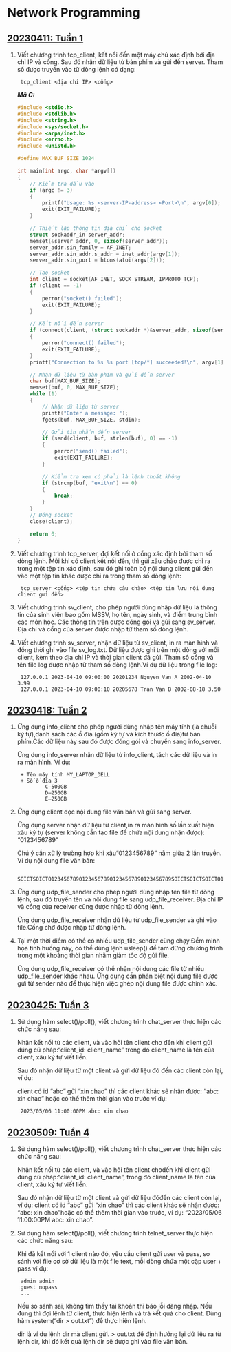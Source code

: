 # Network Programming

## [20230411: Tuần 1](https://github.com/haiphamcoder/Network-Programming/tree/main/exercises/20230411)

1. Viết chương trình tcp_client, kết nối đến một máy chủ xác định bởi địa chỉ IP và cổng. Sau đó nhận dữ liệu từ bàn phím và gửi đến server. Tham số được truyền vào từ dòng lệnh có dạng:

        tcp_client <địa chỉ IP> <cổng>

    ***Mã C:***

    ```c
    #include <stdio.h>
    #include <stdlib.h>
    #include <string.h>
    #include <sys/socket.h>
    #include <arpa/inet.h>
    #include <errno.h>
    #include <unistd.h>

    #define MAX_BUF_SIZE 1024

    int main(int argc, char *argv[])
    {
        // Kiểm tra đầu vào
        if (argc != 3)
        {
            printf("Usage: %s <server-IP-address> <Port>\n", argv[0]);
            exit(EXIT_FAILURE);
        }

        // Thiết lập thông tin địa chỉ cho socket
        struct sockaddr_in server_addr;
        memset(&server_addr, 0, sizeof(server_addr));
        server_addr.sin_family = AF_INET;
        server_addr.sin_addr.s_addr = inet_addr(argv[1]);
        server_addr.sin_port = htons(atoi(argv[2]));

        // Tạo socket
        int client = socket(AF_INET, SOCK_STREAM, IPPROTO_TCP);
        if (client == -1)
        {
            perror("socket() failed");
            exit(EXIT_FAILURE);
        }

        // Kết nối đến server
        if (connect(client, (struct sockaddr *)&server_addr, sizeof(server_addr)) == -1)
        {
            perror("connect() failed");
            exit(EXIT_FAILURE);
        }
        printf("Connection to %s %s port [tcp/*] succeeded!\n", argv[1], argv[2]);

        // Nhận dữ liệu từ bàn phím và gửi đến server
        char buf[MAX_BUF_SIZE];
        memset(buf, 0, MAX_BUF_SIZE);
        while (1)
        {
            // Nhận dữ liệu từ server
            printf("Enter a message: ");
            fgets(buf, MAX_BUF_SIZE, stdin);

            // Gửi tin nhắn đến server
            if (send(client, buf, strlen(buf), 0) == -1)
            {
                perror("send() failed");
                exit(EXIT_FAILURE);
            }

            // Kiểm tra xem có phải là lệnh thoát không
            if (strcmp(buf, "exit\n") == 0)
            {
                break;
            }
        }
        // Đóng socket
        close(client);

        return 0;
    }
    ```

2. Viết chương trình tcp_server, đợi kết nối ở cổng xác định bởi tham số dòng lệnh. Mỗi khi có client kết nối đến, thì gửi xâu chào được chỉ ra trong một tệp tin xác định, sau đó ghi toàn bộ nội dung client gửi đến vào một tệp tin khác được chỉ ra trong tham số dòng lệnh:

        tcp_server <cổng> <tệp tin chứa câu chào> <tệp tin lưu nội dung client gửi đến>

3. Viết chương trình sv_client, cho phép người dùng nhập dữ liệu là thông tin của sinh viên bao gồm MSSV, họ tên, ngày sinh, và điểm trung bình các môn học. Các thông tin trên được đóng gói và gửi sang sv_server. Địa chỉ và cổng của server được nhập từ tham số dòng lệnh.

4. Viết chương trình sv_server, nhận dữ liệu từ sv_client, in ra màn hình và đồng thời ghi vào file sv_log.txt. Dữ liệu được ghi trên một dòng với mỗi client, kèm theo địa chỉ IP và thời gian client đã gửi. Tham số cổng và tên file log được nhập từ tham số dòng lệnh.Ví dụ dữ liệu trong file log:

        127.0.0.1 2023-04-10 09:00:00 20201234 Nguyen Van A 2002-04-10 3.99
        127.0.0.1 2023-04-10 09:00:10 20205678 Tran Van B 2002-08-18 3.50

## [20230418: Tuần 2](https://github.com/haiphamcoder/Network-Programming/tree/main/exercises/20230418)

1. Ứng dụng info_client cho phép người dùng nhập tên máy tính (là chuỗi ký tự),danh sách các ổ đĩa (gồm ký tự và kích thước ổ đĩa)từ bàn phím.Các dữ liệu này sau đó được đóng gói và chuyển sang info_server.

    Ứng dụng info_server nhận dữ liệu từ info_client, tách các dữ liệu và in ra màn hình. Ví dụ:

        + Tên máy tính MY_LAPTOP_DELL
        + Số ổ đĩa 3
                C–500GB
                D–250GB
                E–250GB

2. Ứng dụng client đọc nội dung file văn bản và gửi sang server.

    Ứng dụng server nhận dữ liệu từ client,in ra màn hình số lần xuất hiện xâu ký tự (server không cần tạo file để chứa nội dung nhận được): “0123456789”

    Chú ý cần xử lý trường hợp khi xâu“0123456789” nằm giữa 2 lần truyền. Ví dụ nội dung file văn bản:

        SOICTSOICT0123456789012345678901234567890123456789SOICTSOICTSOICT01234567890123456789012345678901234567890123456789012345678901234567890123456789SOICTSOICT

3. Ứng dụng udp_file_sender cho phép người dùng nhập tên file từ dòng lệnh, sau đó truyền tên và nội dung file sang udp_file_receiver. Địa chỉ IP và cổng của receiver cũng được nhập từ dòng lệnh.

    Ứng dụng udp_file_receiver nhận dữ liệu từ udp_file_sender và ghi vào file.Cổng chờ được nhập từ dòng lệnh.

4. Tại một thời điểm có thể có nhiều udp_file_sender cùng chạy.Đểm minh họa tình huống này, có thể dùng lệnh usleep() để tạm dừng chương trình trong một khoảng thời gian nhằm giảm tốc độ gửi file.

    Ứng dụng udp_file_receiver có thể nhận nội dung các file từ nhiều udp_file_sender khác nhau. Ứng dụng cần phân biệt nội dung file được gửi từ sender nào để thực hiện việc ghép nội dung file được chính xác.

## [20230425: Tuần 3](https://github.com/haiphamcoder/Network-Programming/tree/main/exercises/20230425)

1. Sử dụng hàm select()/poll(), viết chương  trình chat_server thực hiện các chức năng sau:

    Nhận kết nối từ các client, và vào hỏi tên client cho đến khi client gửi đúng cú pháp:“client_id: client_name” trong đó client_name là tên của client, xâu ký tự viết liền.

    Sau đó nhận dữ liệu từ một client và gửi dữ liệu đó đến các client còn lại, ví dụ:

    client có id “abc” gửi “xin chao” thì các client khác sẽ nhận được: “abc: xin chao” hoặc có thể thêm  thời gian vào trước ví dụ:

        2023/05/06 11:00:00PM abc: xin chao

## [20230509: Tuần 4](https://github.com/haiphamcoder/Network-Programming/tree/main/exercises/20230509)

1. Sử dụng hàm select()/poll(), viết chương  trình chat_server thực hiện các chức năng sau:

    Nhận kết nối từ các client, và vào hỏi tên client chođến khi client gửi đúng cú pháp:“client_id: client_name”, trong đó client_name là tên của client, xâu ký tự viết liền.

    Sau đó nhận dữ liệu từ một client và gửi dữ liệu đóđến các client còn lại, ví dụ: client có id “abc” gửi “xin chao” thì các client khác sẽ nhận được: “abc: xin chao”hoặc có thể thêm thời gian vào trước, ví  dụ: “2023/05/06 11:00:00PM abc: xin chao”.

2. Sử dụng hàm select()/poll(), viết chương trình telnet_server thực hiện các chức năng sau:

    Khi đã kết nối với 1 client nào đó, yêu cầu client gửi user và pass, so sánh với file cơ sở dữ liệu là một file text, mỗi dòng chứa một cặp user + pass ví dụ:

        admin admin
        guest nopass
        ...

    Nếu so sánh sai, không tìm thấy tài khoản thì báo lỗi đăng nhập. Nếu đúng thì đợi lệnh từ client, thực hiện lệnh và trả kết quả cho client. Dùng hàm system(“dir > out.txt”) để thực hiện lệnh.

    dir là ví dụ lệnh dir mà client gửi. > out.txt để định hướng lại dữ liệu ra từ lệnh dir, khi đó kết quả lệnh dir sẽ được ghi vào file văn bản.
